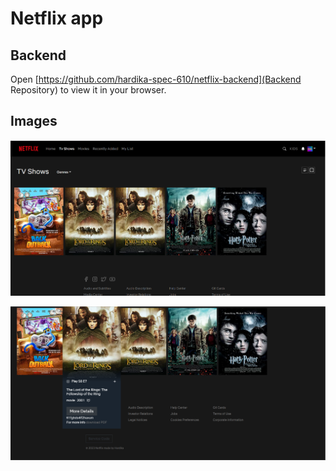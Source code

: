 # Netflix app

## Backend

Open [https://github.com/hardika-spec-610/netflix-backend](Backend Repository) to view it in your browser.

## Images

![image](/public/img/netflix1.png)

![image](/public/img/netflix2.png)
